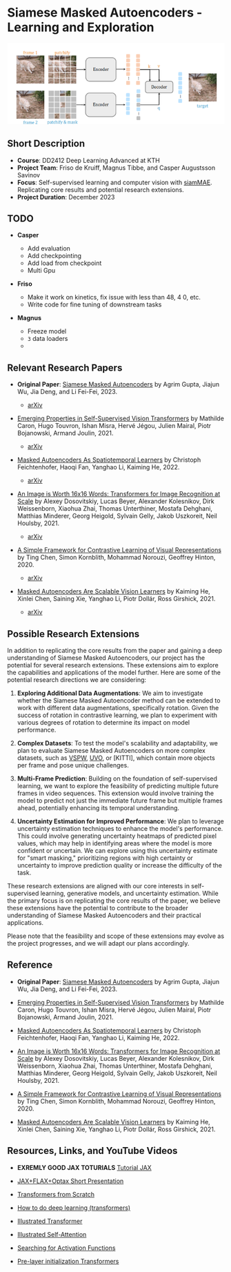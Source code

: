 # Siamese Masked Autoencoders - Learning and Exploration

![Alt text](docs/images/siamMAE_architecture.png)

## Short Description

- **Course**: DD2412 Deep Learning Advanced at KTH
- **Project Team**: Friso de Kruiff, Magnus Tibbe, and Casper Augustsson Savinov
- **Focus**: Self-supervised learning and computer vision with [siamMAE](https://arxiv.org/abs/2305.14344). Replicating core results and potential research extensions.
- **Project Duration**: December 2023

## TODO
  - **Casper**
    - Add evaluation
    - Add checkpointing
    - Add load from checkpoint
    - Multi Gpu

  - **Friso**
    - Make it work on kinetics, fix issue with less than 48, 4 0, etc.
    - Write code for fine tuning of downstream tasks

  - **Magnus**
    - Freeze model
    - `3` data loaders
    - 

    
    




## Relevant Research Papers

- **Original Paper**: [Siamese Masked Autoencoders](https://arxiv.org/abs/2305.14344) by Agrim Gupta, Jiajun Wu, Jia Deng, and Li Fei-Fei, 2023.
  - [arXiv](https://arxiv.org/abs/2305.14344)


- [Emerging Properties in Self-Supervised Vision Transformers](https://arxiv.org/abs/2104.14294) by Mathilde Caron, Hugo Touvron, Ishan Misra, Hervé Jégou, Julien Mairal, Piotr Bojanowski, Armand Joulin, 2021.
  - [arXiv](https://arxiv.org/abs/2104.14294)

- [Masked Autoencoders As Spatiotemporal Learners](https://arxiv.org/abs/2205.09113) by Christoph Feichtenhofer, Haoqi Fan, Yanghao Li, Kaiming He, 2022.
  - [arXiv](https://arxiv.org/abs/2205.09113)

- [An Image is Worth 16x16 Words: Transformers for Image Recognition at Scale](https://arxiv.org/abs/2010.11929) by Alexey Dosovitskiy, Lucas Beyer, Alexander Kolesnikov, Dirk Weissenborn, Xiaohua Zhai, Thomas Unterthiner, Mostafa Dehghani, Matthias Minderer, Georg Heigold, Sylvain Gelly, Jakob Uszkoreit, Neil Houlsby, 2021.
  - [arXiv](https://arxiv.org/abs/2010.11929)

- [A Simple Framework for Contrastive Learning of Visual Representations](https://arxiv.org/abs/2002.05709) by Ting Chen, Simon Kornblith, Mohammad Norouzi, Geoffrey Hinton, 2020.
  - [arXiv](https://arxiv.org/abs/2002.05709)

- [Masked Autoencoders Are Scalable Vision Learners](https://arxiv.org/abs/2111.06377) by Kaiming He, Xinlei Chen, Saining Xie, Yanghao Li, Piotr Dollár, Ross Girshick, 2021.
  - [arXiv](https://arxiv.org/abs/2111.06377)



## Possible Research Extensions

In addition to replicating the core results from the paper and gaining a deep understanding of Siamese Masked Autoencoders, our project has the potential for several research extensions. These extensions aim to explore the capabilities and applications of the model further. Here are some of the potential research directions we are considering:

1. **Exploring Additional Data Augmentations**: We aim to investigate whether the Siamese Masked Autoencoder method can be extended to work with different data augmentations, specifically rotation. Given the success of rotation in contrastive learning, we plan to experiment with various degrees of rotation to determine its impact on model performance.

2. **Complex Datasets**: To test the model's scalability and adaptability, we plan to evaluate Siamese Masked Autoencoders on more complex datasets, such as [VSPW](https://www.vspwdataset.com), [UVO](https://sites.google.com/view/unidentified-video-object/home), or [KITTI], which contain more objects per frame and pose unique challenges.

3. **Multi-Frame Prediction**: Building on the foundation of self-supervised learning, we want to explore the feasibility of predicting multiple future frames in video sequences. This extension would involve training the model to predict not just the immediate future frame but multiple frames ahead, potentially enhancing its temporal understanding.

4. **Uncertainty Estimation for Improved Performance**: We plan to leverage uncertainty estimation techniques to enhance the model's performance. This could involve generating uncertainty heatmaps of predicted pixel values, which may help in identifying areas where the model is more confident or uncertain. We can explore using this uncertainty estimate for "smart masking," prioritizing regions with high certainty or uncertainty to improve prediction quality or increase the difficulty of the task.

These research extensions are aligned with our core interests in self-supervised learning, generative models, and uncertainty estimation. While the primary focus is on replicating the core results of the paper, we believe these extensions have the potential to contribute to the broader understanding of Siamese Masked Autoencoders and their practical applications.

Please note that the feasibility and scope of these extensions may evolve as the project progresses, and we will adapt our plans accordingly.




## Reference

- **Original Paper**: [Siamese Masked Autoencoders](https://arxiv.org/abs/2305.14344) by Agrim Gupta, Jiajun Wu, Jia Deng, and Li Fei-Fei, 2023.

- [Emerging Properties in Self-Supervised Vision Transformers](https://arxiv.org/abs/2104.14294) by Mathilde Caron, Hugo Touvron, Ishan Misra, Hervé Jégou, Julien Mairal, Piotr Bojanowski, Armand Joulin, 2021.

- [Masked Autoencoders As Spatiotemporal Learners](https://arxiv.org/abs/2205.09113) by Christoph Feichtenhofer, Haoqi Fan, Yanghao Li, Kaiming He, 2022.

- [An Image is Worth 16x16 Words: Transformers for Image Recognition at Scale](https://arxiv.org/abs/2010.11929) by Alexey Dosovitskiy, Lucas Beyer, Alexander Kolesnikov, Dirk Weissenborn, Xiaohua Zhai, Thomas Unterthiner, Mostafa Dehghani, Matthias Minderer, Georg Heigold, Sylvain Gelly, Jakob Uszkoreit, Neil Houlsby, 2021.

- [A Simple Framework for Contrastive Learning of Visual Representations](https://arxiv.org/abs/2002.05709) by Ting Chen, Simon Kornblith, Mohammad Norouzi, Geoffrey Hinton, 2020.


- [Masked Autoencoders Are Scalable Vision Learners](https://arxiv.org/abs/2111.06377) by Kaiming He, Xinlei Chen, Saining Xie, Yanghao Li, Piotr Dollár, Ross Girshick, 2021.


## Resources, Links, and YouTube Videos

- **EXREMLY GOOD JAX TOTURIALS** [Tutorial JAX](https://uvadlc-notebooks.readthedocs.io/en/latest/index.html)

- [JAX+FLAX+Optax Short Presentation](https://phlippe.github.io/media/GDE_Talk_Intro_to_JAX_Flax_2022_12_06.pdf)

- [Transformers from Scratch]([https://www.youtube.com/watch?v=U0s0f995w14) 
  
- [How to do deep learning (transformers)](https://www.youtube.com/watch?v=bvBK-coXf9I) 

- [Illustrated Transformer](https://jalammar.github.io/illustrated-transformer/)

- [Illustrated Self-Attention](https://towardsdatascience.com/illustrated-self-attention-2d627e33b20a)

- [Searching for Activation Functions](https://arxiv.org/abs/1710.05941)

- [Pre-layer initialization Transformers](http://proceedings.mlr.press/v119/xiong20b/xiong20b.pdf)
